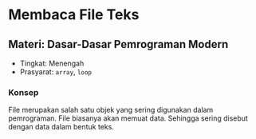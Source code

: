 # Membaca File Teks
## Materi: Dasar-Dasar Pemrograman Modern
* Tingkat: Menengah
* Prasyarat: `array`, `loop`

### Konsep
File merupakan salah satu objek yang sering digunakan dalam pemrograman. File biasanya akan memuat data. Sehingga sering disebut dengan data dalam bentuk teks.
